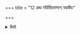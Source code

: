 +++
title = "12 अथ गविष्ठिराणान् त्र्यार्षेयः"

+++

<details><summary>थिते</summary>

अथ गविष्ठिराणां त्र्यार्षेयः । आत्रेयार्चनानस गाविष्ठिरेति । गविष्ठिरवदर्चनानस वदत्रिवदिति १२
</details>

